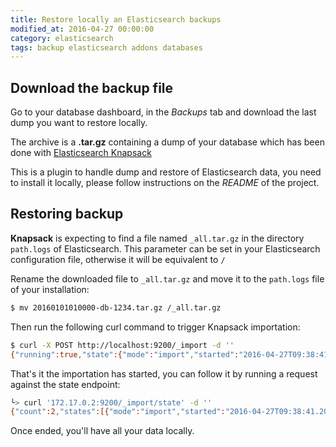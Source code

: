 ```yaml
---
title: Restore locally an Elasticsearch backups
modified_at: 2016-04-27 00:00:00
category: elasticsearch
tags: backup elasticsearch addons databases
---
```


## Download the backup file

Go to your database dashboard, in the *Backups* tab and download the last dump
you want to restore locally.

The archive is a **.tar.gz** containing a dump of your database which has been
done with [Elasticsearch
Knapsack](https://github.com/jprante/elasticsearch-knapsack)

This is a plugin to handle dump and restore of Elasticsearch data, you need to install
it locally, please follow instructions on the *README* of the project.

## Restoring backup

**Knapsack** is expecting to find a file named `_all.tar.gz` in the directory `path.logs`
of Elasticsearch. This parameter can be set in your Elasticsearch configuration file, otherwise
it will be equivalent to `/`

Rename the downloaded file to `_all.tar.gz` and move it to the `path.logs` file of your installation:

```bash
$ mv 20160101010000-db-1234.tar.gz /_all.tar.gz
```

Then run the following curl command to trigger Knapsack importation:

```bash
$ curl -X POST http://localhost:9200/_import -d ''
{"running":true,"state":{"mode":"import","started":"2016-04-27T09:38:41.202Z","path":"file:///_all.tar.gz","node_name":"Miguel Espinosa"}}
```

That's it the importation has started, you can follow it by running a request against the state endpoint:

```bash
└> curl '172.17.0.2:9200/_import/state' -d ''
{"count":2,"states":[{"mode":"import","started":"2016-04-27T09:38:41.202Z","path":"file:///_all.tar.gz","node_name":"Miguel Espinosa"},{"mode":"import","started":"2016-04-27T09:40:11.889Z","path":"file:///_all.tar.gz","node_name":"Miguel Espinosa"}]}%   
```

Once ended, you'll have all your data locally.
